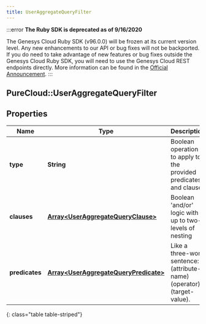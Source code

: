 ```yaml
---
title: UserAggregateQueryFilter
---
```


:::error
**The Ruby SDK is deprecated as of 9/16/2020**

The Genesys Cloud Ruby SDK (v96.0.0) will be frozen at its current version level. Any new enhancements to our API or bug fixes will not be backported. If you do need to take advantage of new features or bug fixes outside the Genesys Cloud Ruby SDK, you will need to use the Genesys Cloud REST endpoints directly. More information can be found in the [Official Announcement](https://developer.mypurecloud.com/forum/t/announcement-genesys-cloud-ruby-sdk-end-of-life/8850).
:::


## PureCloud::UserAggregateQueryFilter

## Properties

|Name | Type | Description | Notes|
|------------ | ------------- | ------------- | -------------|
| **type** | **String** | Boolean operation to apply to the provided predicates and clauses | |
| **clauses** | [**Array&lt;UserAggregateQueryClause&gt;**](UserAggregateQueryClause.html) | Boolean &#39;and/or&#39; logic with up to two-levels of nesting | [optional] |
| **predicates** | [**Array&lt;UserAggregateQueryPredicate&gt;**](UserAggregateQueryPredicate.html) | Like a three-word sentence: (attribute-name) (operator) (target-value). | [optional] |
{: class="table table-striped"}


